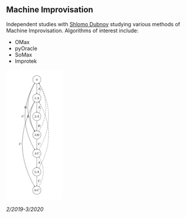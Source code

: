 ## Machine Improvisation

Independent studies with [Shlomo Dubnov](http://dub.ucsd.edu/) studying various methods of Machine Improvisation. Algorithms of interest include:

* OMax
* pyOracle
* SoMax
* Improtek

<img src="assets/images/fo.png" width="30%" height="YYY" class="center"/>

*2/2019-3/2020*